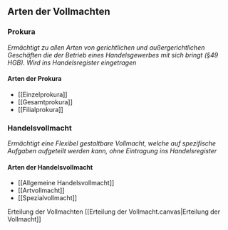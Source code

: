 ## Arten der Vollmachten

### Prokura
*Ermächtigt zu allen Arten von gerichtlichen und außergerichtlichen Geschäften die der Betrieb eines Handelsgewerbes mit sich bringt (§49 HGB). Wird ins Handelsregister eingetragen*
#### Arten der Prokura
- [[Einzelprokura]]
- [[Gesamtprokura]]
- [[Filialprokura]]
### Handelsvollmacht
*Ermächtigt eine Flexibel gestaltbare Vollmacht, welche auf spezifische Aufgaben aufgeteilt werden kann, ohne Eintragung ins Handelsregister* 

#### Arten der Handelsvollmacht
- [[Allgemeine Handelsvollmacht]]
- [[Artvollmacht]]
- [[Spezialvollmacht]]

Erteilung der Vollmachten
[[Erteilung der Vollmacht.canvas|Erteilung der Vollmacht]]